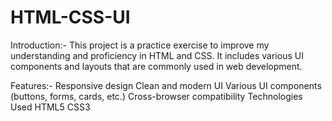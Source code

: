 # HTML-CSS-UI


Introduction:-
This project is a practice exercise to improve my understanding and proficiency in HTML and CSS. It includes various UI components and 
layouts that are commonly used in web development.

Features:-
Responsive design
Clean and modern UI
Various UI components (buttons, forms, cards, etc.)
Cross-browser compatibility
Technologies Used
HTML5
CSS3
